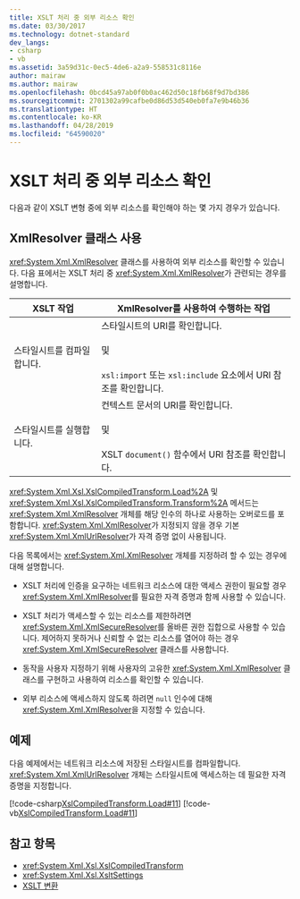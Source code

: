 ```yaml
---
title: XSLT 처리 중 외부 리소스 확인
ms.date: 03/30/2017
ms.technology: dotnet-standard
dev_langs:
- csharp
- vb
ms.assetid: 3a59d31c-0ec5-4de6-a2a9-558531c8116e
author: mairaw
ms.author: mairaw
ms.openlocfilehash: 0bcd45a97ab0f0b0ac462d50c18fb68f9d7bd386
ms.sourcegitcommit: 2701302a99cafbe0d86d53d540eb0fa7e9b46b36
ms.translationtype: HT
ms.contentlocale: ko-KR
ms.lasthandoff: 04/28/2019
ms.locfileid: "64590020"
---
```

# <a name="resolving-external-resources-during-xslt-processing"></a>XSLT 처리 중 외부 리소스 확인
다음과 같이 XSLT 변형 중에 외부 리소스를 확인해야 하는 몇 가지 경우가 있습니다.  
  
## <a name="using-the-xmlresolver-class"></a>XmlResolver 클래스 사용  
 <xref:System.Xml.XmlResolver> 클래스를 사용하여 외부 리소스를 확인할 수 있습니다. 다음 표에서는 XSLT 처리 중 <xref:System.Xml.XmlResolver>가 관련되는 경우를 설명합니다.  
  
|XSLT 작업|XmlResolver를 사용하여 수행하는 작업|  
|---------------|--------------------------------------|  
|스타일시트를 컴파일합니다.|스타일시트의 URI를 확인합니다.<br /><br /> 및<br /><br /> `xsl:import` 또는 `xsl:include` 요소에서 URI 참조를 확인합니다.|  
|스타일시트를 실행합니다.|컨텍스트 문서의 URI를 확인합니다.<br /><br /> 및<br /><br /> XSLT `document()` 함수에서 URI 참조를 확인합니다.|  
  
 <xref:System.Xml.Xsl.XslCompiledTransform.Load%2A> 및 <xref:System.Xml.Xsl.XslCompiledTransform.Transform%2A> 메서드는 <xref:System.Xml.XmlResolver> 개체를 해당 인수의 하나로 사용하는 오버로드를 포함합니다. <xref:System.Xml.XmlResolver>가 지정되지 않을 경우 기본 <xref:System.Xml.XmlUrlResolver>가 자격 증명 없이 사용됩니다.  
  
 다음 목록에서는 <xref:System.Xml.XmlResolver> 개체를 지정하려 할 수 있는 경우에 대해 설명합니다.  
  
- XSLT 처리에 인증을 요구하는 네트워크 리소스에 대한 액세스 권한이 필요할 경우 <xref:System.Xml.XmlResolver>를 필요한 자격 증명과 함께 사용할 수 있습니다.  
  
- XSLT 처리가 액세스할 수 있는 리소스를 제한하려면 <xref:System.Xml.XmlSecureResolver>를 올바른 권한 집합으로 사용할 수 있습니다. 제어하지 못하거나 신뢰할 수 없는 리소스를 열어야 하는 경우 <xref:System.Xml.XmlSecureResolver> 클래스를 사용합니다.  
  
- 동작을 사용자 지정하기 위해 사용자의 고유한 <xref:System.Xml.XmlResolver> 클래스를 구현하고 사용하여 리소스를 확인할 수 있습니다.  
  
- 외부 리소스에 액세스하지 않도록 하려면 `null` 인수에 대해 <xref:System.Xml.XmlResolver>을 지정할 수 있습니다.  
  
## <a name="example"></a>예제  
 다음 예제에서는 네트워크 리소스에 저장된 스타일시트를 컴파일합니다. <xref:System.Xml.XmlUrlResolver> 개체는 스타일시트에 액세스하는 데 필요한 자격 증명을 지정합니다.  
  
 [!code-csharp[XslCompiledTransform.Load#11](../../../../samples/snippets/csharp/VS_Snippets_Data/XslCompiledTransform.Load/CS/Xslt_Load_v2.cs#11)]
 [!code-vb[XslCompiledTransform.Load#11](../../../../samples/snippets/visualbasic/VS_Snippets_Data/XslCompiledTransform.Load/VB/Xslt_Load_v2.vb#11)]  
  
## <a name="see-also"></a>참고 항목

- <xref:System.Xml.Xsl.XslCompiledTransform>
- <xref:System.Xml.Xsl.XsltSettings>
- [XSLT 변환](../../../../docs/standard/data/xml/xslt-transformations.md)
